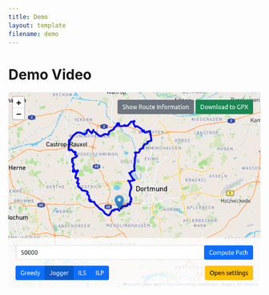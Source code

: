 ```yaml
---
title: Demo
layout: template
filename: demo
--- 
```


# Demo Video 
[![Demo Video](UIroute.png)]([https://www.youtube.com/watch?v=YOUTUBE_VIDEO_ID_HERE](https://www.youtube.com/watch?v=1yXoEF6kSD8))
